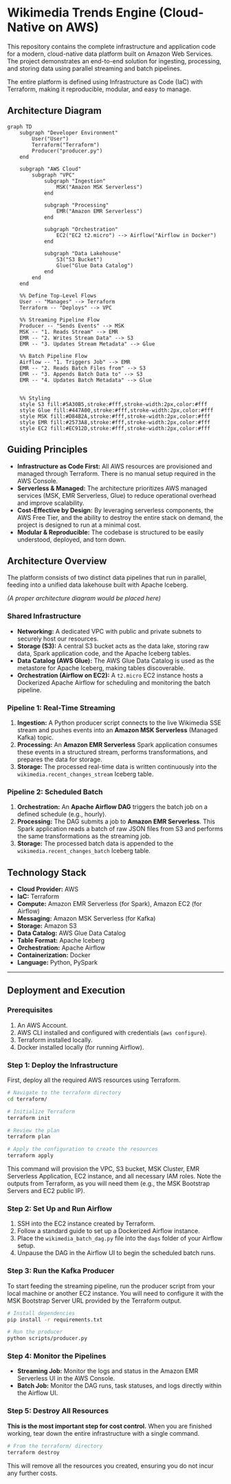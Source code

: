 # Wikimedia Trends Engine (Cloud-Native on AWS)

This repository contains the complete infrastructure and application code for a modern, cloud-native data platform built on Amazon Web Services. The project demonstrates an end-to-end solution for ingesting, processing, and storing data using parallel streaming and batch pipelines.

The entire platform is defined using Infrastructure as Code (IaC) with Terraform, making it reproducible, modular, and easy to manage.

## Architecture Diagram

```mermaid
graph TD
    subgraph "Developer Environment"
        User("User")
        Terraform("Terraform")
        Producer("producer.py")
    end

    subgraph "AWS Cloud"
        subgraph "VPC"
            subgraph "Ingestion"
                MSK("Amazon MSK Serverless")
            end

            subgraph "Processing"
                EMR("Amazon EMR Serverless")
            end

            subgraph "Orchestration"
                EC2("EC2 t2.micro") --> Airflow("Airflow in Docker")
            end

            subgraph "Data Lakehouse"
                S3("S3 Bucket")
                Glue("Glue Data Catalog")
            end
        end
    end

    %% Define Top-Level Flows
    User -- "Manages" --> Terraform
    Terraform -- "Deploys" --> VPC

    %% Streaming Pipeline Flow
    Producer -- "Sends Events" --> MSK
    MSK -- "1. Reads Stream" --> EMR
    EMR -- "2. Writes Stream Data" --> S3
    EMR -- "3. Updates Stream Metadata" --> Glue

    %% Batch Pipeline Flow
    Airflow -- "1. Triggers Job" --> EMR
    EMR -- "2. Reads Batch Files from" --> S3
    EMR -- "3. Appends Batch Data to" --> S3
    EMR -- "4. Updates Batch Metadata" --> Glue


    %% Styling
    style S3 fill:#5A30B5,stroke:#fff,stroke-width:2px,color:#fff
    style Glue fill:#447A00,stroke:#fff,stroke-width:2px,color:#fff
    style MSK fill:#D84B2A,stroke:#fff,stroke-width:2px,color:#fff
    style EMR fill:#2573A8,stroke:#fff,stroke-width:2px,color:#fff
    style EC2 fill:#EC912D,stroke:#fff,stroke-width:2px,color:#fff

```

## Guiding Principles

* **Infrastructure as Code First:** All AWS resources are provisioned and managed through Terraform. There is no manual setup required in the AWS Console.
* **Serverless & Managed:** The architecture prioritizes AWS managed services (MSK, EMR Serverless, Glue) to reduce operational overhead and improve scalability.
* **Cost-Effective by Design:** By leveraging serverless components, the AWS Free Tier, and the ability to destroy the entire stack on demand, the project is designed to run at a minimal cost.
* **Modular & Reproducible:** The codebase is structured to be easily understood, deployed, and torn down.

## Architecture Overview

The platform consists of two distinct data pipelines that run in parallel, feeding into a unified data lakehouse built with Apache Iceberg.

*(A proper architecture diagram would be placed here)*

### Shared Infrastructure

* **Networking:** A dedicated VPC with public and private subnets to securely host our resources.
* **Storage (S3):** A central S3 bucket acts as the data lake, storing raw data, Spark application code, and the Apache Iceberg tables.
* **Data Catalog (AWS Glue):** The AWS Glue Data Catalog is used as the metastore for Apache Iceberg, making tables discoverable.
* **Orchestration (Airflow on EC2):** A `t2.micro` EC2 instance hosts a Dockerized Apache Airflow for scheduling and monitoring the batch pipeline.

### Pipeline 1: Real-Time Streaming

1.  **Ingestion:** A Python producer script connects to the live Wikimedia SSE stream and pushes events into an **Amazon MSK Serverless** (Managed Kafka) topic.
2.  **Processing:** An **Amazon EMR Serverless** Spark application consumes these events in a structured stream, performs transformations, and prepares the data for storage.
3.  **Storage:** The processed real-time data is written continuously into the `wikimedia.recent_changes_stream` Iceberg table.

### Pipeline 2: Scheduled Batch

1.  **Orchestration:** An **Apache Airflow DAG** triggers the batch job on a defined schedule (e.g., hourly).
2.  **Processing:** The DAG submits a job to **Amazon EMR Serverless**. This Spark application reads a batch of raw JSON files from S3 and performs the same transformations as the streaming job.
3.  **Storage:** The processed batch data is appended to the `wikimedia.recent_changes_batch` Iceberg table.

## Technology Stack

* **Cloud Provider:** AWS
* **IaC:** Terraform
* **Compute:** Amazon EMR Serverless (for Spark), Amazon EC2 (for Airflow)
* **Messaging:** Amazon MSK Serverless (for Kafka)
* **Storage:** Amazon S3
* **Data Catalog:** AWS Glue Data Catalog
* **Table Format:** Apache Iceberg
* **Orchestration:** Apache Airflow
* **Containerization:** Docker
* **Language:** Python, PySpark

---

## Deployment and Execution

### Prerequisites

1.  An AWS Account.
2.  AWS CLI installed and configured with credentials (`aws configure`).
3.  Terraform installed locally.
4.  Docker installed locally (for running Airflow).

### Step 1: Deploy the Infrastructure

First, deploy all the required AWS resources using Terraform.

```bash
# Navigate to the terraform directory
cd terraform/

# Initialize Terraform
terraform init

# Review the plan
terraform plan

# Apply the configuration to create the resources
terraform apply
```

This command will provision the VPC, S3 bucket, MSK Cluster, EMR Serverless Application, EC2 instance, and all necessary IAM roles. Note the outputs from Terraform, as you will need them (e.g., the MSK Bootstrap Servers and EC2 public IP).

### Step 2: Set Up and Run Airflow

1.  SSH into the EC2 instance created by Terraform.
2.  Follow a standard guide to set up a Dockerized Airflow instance.
3.  Place the `wikimedia_batch_dag.py` file into the `dags` folder of your Airflow setup.
4.  Unpause the DAG in the Airflow UI to begin the scheduled batch runs.

### Step 3: Run the Kafka Producer

To start feeding the streaming pipeline, run the producer script from your local machine or another EC2 instance. You will need to configure it with the MSK Bootstrap Server URL provided by the Terraform output.

```bash
# Install dependencies
pip install -r requirements.txt

# Run the producer
python scripts/producer.py
```

### Step 4: Monitor the Pipelines

* **Streaming Job:** Monitor the logs and status in the Amazon EMR Serverless UI in the AWS Console.
* **Batch Job:** Monitor the DAG runs, task statuses, and logs directly within the Airflow UI.

### Step 5: Destroy All Resources

**This is the most important step for cost control.** When you are finished working, tear down the entire infrastructure with a single command.

```bash
# From the terraform/ directory
terraform destroy
```

This will remove all the resources you created, ensuring you do not incur any further costs.
